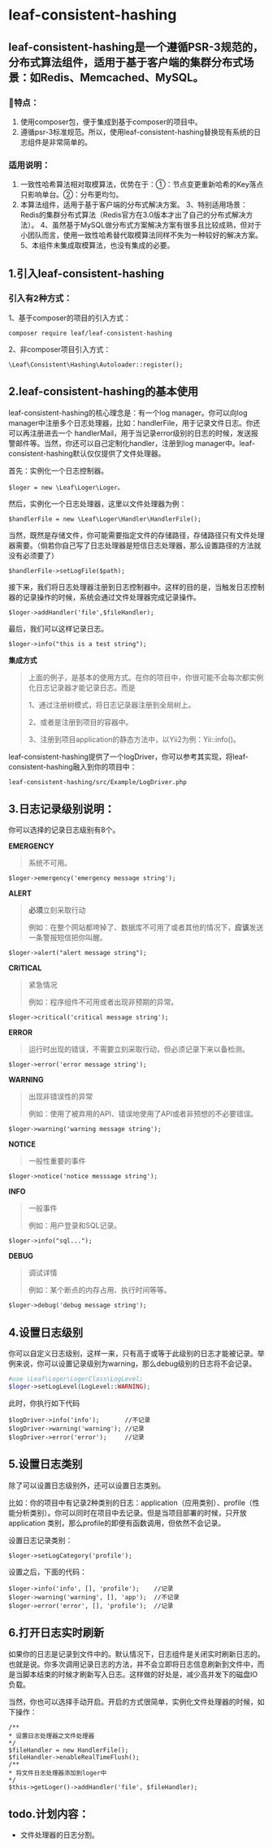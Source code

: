 # leaf-consistent-hashing## leaf-consistent-hashing是一个遵循PSR-3规范的，分布式算法组件，适用于基于客户端的集群分布式场景：如Redis、Memcached、MySQL。### 特点：1. 使用composer包，便于集成到基于composer的项目中。2. 遵循psr-3标准规范。所以，使用leaf-consistent-hashing替换现有系统的日志组件是非常简单的。### 适用说明：1. 一致性哈希算法相对取模算法，优势在于：①：节点变更重新哈希的Key落点只影响单台。②：分布更均匀。2. 本算法组件，适用于基于客户端的分布式解决方案。3、特别适用场景：Redis的集群分布式算法（Redis官方在3.0版本才出了自己的分布式解决方法）。4、虽然基于MySQL做分布式方案解决方案有很多且比较成熟，但对于小团队而言，使用一致性哈希替代取模算法同样不失为一种较好的解决方案。5、本组件未集成取模算法，也没有集成的必要。## 1.引入leaf-consistent-hashing### 引入有2种方式：1、基于composer的项目的引入方式：``` composer require leaf/leaf-consistent-hashing```2、非composer项目引入方式：``` \Leaf\Consistent\Hashing\Autoloader::register();```## 2.leaf-consistent-hashing的基本使用leaf-consistent-hashing的核心理念是：有一个log manager。你可以向log manager中注册多个日志处理器，比如：handlerFile，用于记录文件日志。你还可以再注册进去一个 handlerMail，用于当记录error级别的日志的时候，发送报警邮件等。当然，你还可以自己定制化handler，注册到log manager中。leaf-consistent-hashing默认仅仅提供了文件处理器。首先：实例化一个日志控制器。``` $loger = new \Leaf\Loger\Loger。```然后，实例化一个日志处理器，这里以文件处理器为例：``` $handlerFile = new \Leaf\Loger\Handler\HandlerFile();```当然，既然是存储文件，你可能需要指定文件的存储路径，存储路径只有文件处理器需要。（倘若你自己写了日志处理器是短信日志处理器，那么设置路径的方法就没有必须要了）``` $handlerFile->setLogFile($path);```接下来，我们将日志处理器注册到日志控制器中。这样的目的是，当触发日志控制器的记录操作的时候，系统会通过文件处理器完成记录操作。``` $loger->addHandler('file',$fileHandler);```最后，我们可以这样记录日志。``` $loger->info("this is a test string");```**集成方式**> 上面的例子，是基本的使用方式。在你的项目中，你很可能不会每次都实例化日志记录器才能记录日志。而是> > 1、通过注册树模式，将日志记录器注册到全局树上。> > 2、或者是注册到项目的容器中。> > 3、注册到项目application的静态方法中，以Yii2为例：Yii::info()。leaf-consistent-hashing提供了一个logDriver，你可以参考其实现，将leaf-consistent-hashing融入到你的项目中：``` leaf-consistent-hashing/src/Example/LogDriver.php```## 3.日志记录级别说明：你可以选择的记录日志级别有8个。**EMERGENCY**> 系统不可用。``` $loger->emergency('emergency message string');```**ALERT**> **必须**立刻采取行动> > 例如：在整个网站都垮掉了、数据库不可用了或者其他的情况下，**应该**发送一条警报短信把你叫醒。``` $loger->alert("alert message string");```**CRITICAL**> 紧急情况> > 例如：程序组件不可用或者出现非预期的异常。``` $loger->critical('critical message string');```**ERROR**> 运行时出现的错误，不需要立刻采取行动，但必须记录下来以备检测。``` $loger->error('error message string');```**WARNING**> 出现非错误性的异常> > 例如：使用了被弃用的API、错误地使用了API或者非预想的不必要错误。``` $loger->warning('warning message string');```**NOTICE**> 一般性重要的事件``` $loger->notice('notice messsage string');```**INFO**> 一般事件> > 例如：用户登录和SQL记录。``` $loger->info("sql...");```**DEBUG**> 调试详情> > 例如：某个断点的内存占用、执行时间等等。``` $loger->debug('debug message string');```## 4.设置日志级别你可以自定义日志级别，这样一来，只有高于或等于此级别的日志才能被记录。举例来说，你可以设置记录级别为warning，那么debug级别的日志将不会记录。``` php#use \Leaf\Loger\LogerClass\LogLevel;$loger->setLogLevel(LogLevel::WARNING);```此时，你执行如下代码``` $logDriver->info('info');		//不记录$logDriver->warning('warning');	//记录$logDriver->error('error');		//记录```## 5.设置日志类别除了可以设置日志级别外，还可以设置日志类别。比如：你的项目中有记录2种类别的日志：application（应用类别）、profile（性能分析类别）。你可以同时在项目中去记录。但是当项目部署的时候，只开放 application 类别，那么profile的即便有函数调用，但依然不会记录。设置日志记录类别：``` $loger->setLogCategory('profile');```设置之后，下面的代码：``` $loger->info('info', [], 'profile');	//记录$loger->warning('warning', [], 'app');	//不记录$loger->error('error', [], 'profile');	//记录```## 6.打开日志实时刷新如果你的日志是记录到文件中的。默认情况下，日志组件是关闭实时刷新日志的。也就是说。你多次调用记录日志的方法，并不会立即将日志信息刷新到文件中，而是当脚本结束的时候才刷新写入日志。这样做的好处是，减少高并发下的磁盘IO负载。当然，你也可以选择手动开启。开启的方式很简单，实例化文件处理器的时候，如下操作：``` /*** 设置日志处理器之文件处理器*/$fileHandler = new HandlerFile();$fileHandler->enableRealTimeFlush();/*** 将文件日志处理器添加到loger中*/$this->getLoger()->addHandler('file', $fileHandler);```## todo.计划内容：- 文件处理器的日志分割。